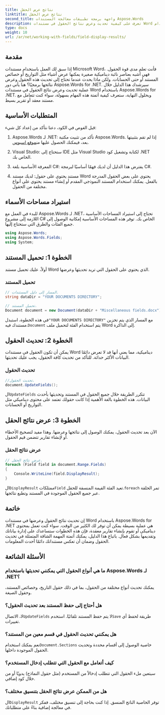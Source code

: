 ```yaml
---
title: نتائج عرض الحقل
linktitle: نتائج عرض الحقل
second_title: واجهة برمجة تطبيقات معالجة المستندات Aspose.Words
description: تعرف على كيفية تحديث وعرض نتائج الحقول في مستندات Word باستخدام Aspose.Words for .NET من خلال هذا الدليل التفصيلي. مثالي لأتمتة مهام المستندات.
type: docs
weight: 10
url: /ar/net/working-with-fields/field-display-results/
---
```

## مقدمة

إذا سبق لك العمل باستخدام مستندات Microsoft Word، فأنت تعلم مدى قوة الحقول. فهي أشبه بعناصر نائبة ديناميكية صغيرة يمكنها عرض أشياء مثل التواريخ أو خصائص المستند أو حتى الحسابات. ولكن ماذا يحدث عندما تحتاج إلى تحديث هذه الحقول وعرض نتائجها برمجيًا؟ هنا يأتي دور Aspose.Words for .NET. سيرشدك هذا الدليل خلال عملية تحديث وعرض نتائج الحقول في مستندات Word باستخدام Aspose.Words for .NET. وبحلول النهاية، ستعرف كيفية أتمتة هذه المهام بسهولة، سواء كنت تتعامل مع مستند معقد أو تقرير بسيط.

## المتطلبات الأساسية

قبل الغوص في الكود، دعنا نتأكد من إعداد كل شيء:

1. Aspose.Words لـ .NET: تأكد من تثبيت مكتبة Aspose.Words. إذا لم تقم بتثبيتها بعد، فيمكنك الحصول عليها من[موقع اسبوس](https://releases.aspose.com/words/net/).

2. Visual Studio: ستحتاج إلى IDE مثل Visual Studio لكتابة وتشغيل كود .NET الخاص بك.

3. المعرفة الأساسية بلغة C#: يفترض هذا الدليل أن لديك فهمًا أساسيًا لبرمجة C#.

4. مستند يحتوي على حقول: لديك مستند Word يحتوي على بعض الحقول المدرجة بالفعل. يمكنك استخدام المستند النموذجي المقدم أو إنشاء مستند يحتوي على أنواع مختلفة من الحقول.

## استيراد مساحات الأسماء

للبدء في العمل مع Aspose.Words لـ .NET، تحتاج إلى استيراد المساحات الأساسية اللازمة إلى مشروع C# الخاص بك. توفر هذه المساحات الأساسية إمكانية الوصول إلى جميع الفئات والطرق التي ستحتاج إليها.

```csharp
using Aspose.Words;
using Aspose.Words.Fields;
using System;
```

## الخطوة 1: تحميل المستند

أولاً، عليك تحميل مستند Word الذي يحتوي على الحقول التي تريد تحديثها وعرضها.

### تحميل المستند

```csharp
// المسار إلى دليل المستندات.
string dataDir = "YOUR DOCUMENTS DIRECTORY";

// تحميل المستند.
Document document = new Document(dataDir + "Miscellaneous fields.docx");
```

 في هذه الخطوة، استبدل`"YOUR DOCUMENTS DIRECTORY"` مع المسار الذي يتم تخزين مستندك فيه.`Document` يتم استخدام الفئة لتحميل ملف Word إلى الذاكرة.

## الخطوة 2: تحديث الحقول

يمكن أن تكون الحقول في مستندات Word ديناميكية، مما يعني أنها قد لا تعرض دائمًا البيانات الأكثر حداثة. للتأكد من تحديث كافة الحقول، يجب عليك تحديثها.

### تحديث الحقول

```csharp
//تحديث الحقول.
document.UpdateFields();
```

ال`UpdateFields` تتكرر الطريقة خلال جميع الحقول في المستند وتحديثها بأحدث البيانات. هذه الخطوة بالغة الأهمية إذا كانت حقولك تعتمد على محتوى ديناميكي مثل التواريخ أو الحسابات.

## الخطوة 3: عرض نتائج الحقل

الآن بعد تحديث الحقول، يمكنك الوصول إلى نتائجها وعرضها. وهذا مفيد لتصحيح الأخطاء أو لإنشاء تقارير تتضمن قيم الحقول.

### عرض نتائج الحقل

```csharp
// عرض نتائج الحقل.
foreach (Field field in document.Range.Fields)
{
    Console.WriteLine(field.DisplayResult);
}
```

ال`DisplayResult` ممتلكات`Field` تعيد الفئة القيمة المنسقة للحقل.`foreach` تمر الحلقة عبر جميع الحقول الموجودة في المستند وتطبع نتائجها.

## خاتمة

إن تحديث نتائج الحقول وعرضها في مستندات Word باستخدام Aspose.Words for .NET هي عملية بسيطة يمكن أن توفر لك الكثير من الوقت. سواء كنت تعمل بمحتوى ديناميكي أو تقوم بإنشاء تقارير معقدة، فإن هذه الخطوات ستساعدك على إدارة بياناتك وتقديمها بشكل فعال. باتباع هذا الدليل، يمكنك أتمتة المهمة الشاقة المتمثلة في تحديث الحقول وضمان أن تعكس مستنداتك دائمًا أحدث المعلومات.

## الأسئلة الشائعة

### ما هي أنواع الحقول التي يمكنني تحديثها باستخدام Aspose.Words لـ .NET؟  
يمكنك تحديث أنواع مختلفة من الحقول، بما في ذلك حقول التاريخ، وخصائص المستند، وحقول الصيغة.

### هل أحتاج إلى حفظ المستند بعد تحديث الحقول؟  
 لا، الاتصال`UpdateFields` لا يتم حفظ المستند تلقائيًا. استخدم`Save` طريقة لحفظ أي تغييرات.

### هل يمكنني تحديث الحقول في قسم معين من المستند؟  
 نعم يمكنك استخدام`Document.Sections` خاصية الوصول إلى أقسام محددة وتحديث الحقول الموجودة داخلها.

### كيف أتعامل مع الحقول التي تتطلب إدخال المستخدم؟  
سيتعين ملء الحقول التي تتطلب إدخالاً من المستخدم (مثل حقول النماذج) يدويًا أو من خلال كود إضافي.

### هل من الممكن عرض نتائج الحقل بتنسيق مختلف؟  
ال`DisplayResult` توفر الخاصية الناتج المنسق. إذا كنت بحاجة إلى تنسيق مختلف، ففكر في معالجة إضافية بناءً على متطلباتك.